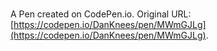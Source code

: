 # 

A Pen created on CodePen.io. Original URL: [https://codepen.io/DanKnees/pen/MWmGJLg](https://codepen.io/DanKnees/pen/MWmGJLg).


